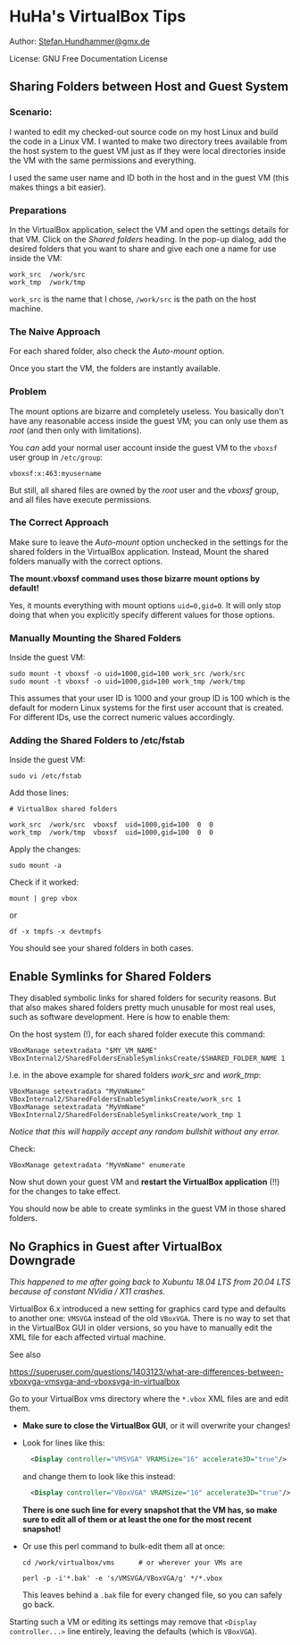 # HuHa's VirtualBox Tips

Author: Stefan.Hundhammer@gmx.de

License: GNU Free Documentation License


## Sharing Folders between Host and Guest System

### Scenario:

I wanted to edit my checked-out source code on my host Linux and
build the code in a Linux VM. I wanted to make two directory trees available
from the host system to the guest VM just as if they were local directories
inside the VM with the same permissions and everything.

I used the same user name and ID both in the host and in the guest VM (this
makes things a bit easier).


### Preparations

In the VirtualBox application, select the VM and open the settings details for
that VM. Click on the _Shared folders_ heading. In the pop-up dialog, add the
desired folders that you want to share and give each one a name for use inside
the VM:

```
work_src  /work/src
work_tmp  /work/tmp
```

`work_src` is the name that I chose, `/work/src` is the path on the host
machine.


### The Naive Approach

For each shared folder, also check the _Auto-mount_ option.

Once you start the VM, the folders are instantly available.


### Problem

The mount options are bizarre and completely useless. You basically don't have
any reasonable access inside the guest VM; you can only use them as _root_ (and
then only with limitations).

You _can_ add your normal user account inside the guest VM to the `vboxsf` user
group in `/etc/group`:

```
vboxsf:x:463:myusername
```

But still, all shared files are owned by the _root_ user and the _vboxsf_
group, and all files have execute permissions.


### The Correct Approach

Make sure to leave the _Auto-mount_ option unchecked in the settings for the
shared folders in the VirtualBox application.  Instead, Mount the shared
folders manually with the correct options.

**The mount.vboxsf command uses those bizarre mount options by default!**

Yes, it mounts everything with mount options `uid=0,gid=0`. It will only stop
doing that when you explicitly specify different values for those options.


### Manually Mounting the Shared Folders

Inside the guest VM:

```
sudo mount -t vboxsf -o uid=1000,gid=100 work_src /work/src
sudo mount -t vboxsf -o uid=1000,gid=100 work_tmp /work/tmp
```

This assumes that your user ID is 1000 and your group ID is 100 which is the
default for modern Linux systems for the first user account that is created.
For different IDs, use the correct numeric values accordingly.


### Adding the Shared Folders to /etc/fstab

Inside the guest VM:

```
sudo vi /etc/fstab
```

Add those lines:

```
# VirtualBox shared folders

work_src  /work/src  vboxsf  uid=1000,gid=100  0  0
work_tmp  /work/tmp  vboxsf  uid=1000,gid=100  0  0
```

Apply the changes:

```
sudo mount -a
```

Check if it worked:

```
mount | grep vbox
```

or

```
df -x tmpfs -x devtmpfs
```

You should see your shared folders in both cases.



## Enable Symlinks for Shared Folders

They disabled symbolic links for shared folders for security reasons. But that
also makes shared folders pretty much unusable for most real uses, such as
software development. Here is how to enable them:

On the host system (!), for each shared folder execute this command:

```
VBoxManage setextradata "$MY_VM_NAME" VBoxInternal2/SharedFoldersEnableSymlinksCreate/$SHARED_FOLDER_NAME 1
```

I.e. in the above example for shared folders _work_src_ and _work_tmp_:

```
VBoxManage setextradata "MyVmName" VBoxInternal2/SharedFoldersEnableSymlinksCreate/work_src 1
VBoxManage setextradata "MyVmName" VBoxInternal2/SharedFoldersEnableSymlinksCreate/work_tmp 1
```

_Notice that this will happily accept any random bullshit without any error._


Check:

```
VBoxManage getextradata "MyVmName" enumerate
```

Now shut down your guest VM and **restart the VirtualBox application** (!!) for
the changes to take effect.

You should now be able to create symlinks in the guest VM in those shared
folders.



## No Graphics in Guest after VirtualBox Downgrade

_This happened to me after going back to Xubuntu 18.04 LTS from 20.04 LTS
because of constant NVidia / X11 crashes._

VirtualBox 6.x introduced a new setting for graphics card type and defaults to
another one: `VMSVGA` instead of the old `VBoxVGA`. There is no way to set that
in the VirtualBox GUI in older versions, so you have to manually edit the XML
file for each affected virtual machine.

See also

https://superuser.com/questions/1403123/what-are-differences-between-vboxvga-vmsvga-and-vboxsvga-in-virtualbox


Go to your VirtualBox vms directory where the `*.vbox` XML files are and edit
them.

- **Make sure to close the VirtualBox GUI**, or it will overwrite your changes!

- Look for lines like this:

  ```XML
    <Display controller="VMSVGA" VRAMSize="16" accelerate3D="true"/>
  ```
  
  and change them to look like this instead:
  
  ```XML
    <Display controller="VBoxVGA" VRAMSize="16" accelerate3D="true"/>
  ```
  
  **There is one such line for every snapshot that the VM has, so make sure to
  edit all of them or at least the one for the most recent snapshot!**

- Or use this perl command to bulk-edit them all at once:

      cd /work/virtualbox/vms      # or wherever your VMs are

      perl -p -i'*.bak' -e 's/VMSVGA/VBoxVGA/g' */*.vbox

  This leaves behind a `.bak` file for every changed file, so you can safely go
  back.

Starting such a VM or editing its settings may remove that `<Display
controller...>` line entirely, leaving the defaults (which is `VBoxVGA`).